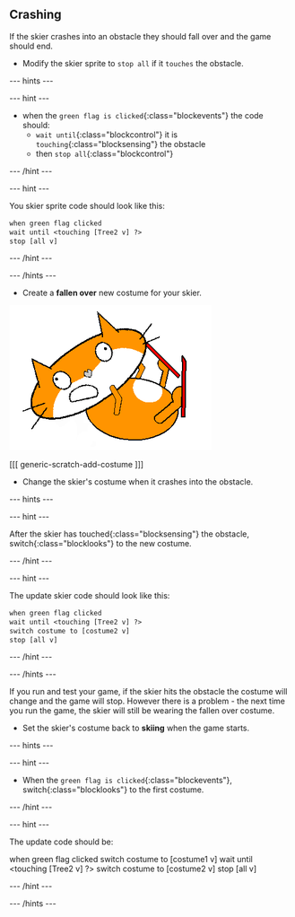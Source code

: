 ## Crashing

If the skier crashes into an obstacle they should fall over and the game should end.

+ Modify the skier sprite to `stop all` if it `touches` the obstacle.

--- hints ---

--- hint ---

+ when the `green flag is clicked`{:class="blockevents"} the code should: 
  + `wait until`{:class="blockcontrol"} it is `touching`{:class="blocksensing"} the obstacle 
  + then `stop all`{:class="blockcontrol"}

--- /hint ---

--- hint ---

You skier sprite code should look like this:

```blocks
when green flag clicked
wait until <touching [Tree2 v] ?>
stop [all v]
```

--- /hint ---

--- /hints ---

+ Create a **fallen over** new costume for your skier.

![skier sprite fallen costume](images/skier_sprite_fallen.png)

[[[ generic-scratch-add-costume ]]]

+ Change the skier's costume when it crashes into the obstacle.

--- hints ---

--- hint ---

After the skier has touched{:class="blocksensing"} the obstacle, switch{:class="blocklooks"} to the new costume.

--- /hint ---

--- hint ---

The update skier code should look like this:

```blocks
when green flag clicked
wait until <touching [Tree2 v] ?>
switch costume to [costume2 v]
stop [all v]
```

--- /hint ---

--- /hints ---

If you run and test your game, if the skier hits the obstacle the costume will change and the game will stop. However there is a problem - the next time you run the game, the skier will still be wearing the fallen over costume.

+ Set the skier's costume back to **skiing** when the game starts.

--- hints ---

--- hint ---

+ When the `green flag is clicked`{:class="blockevents"}, switch{:class="blocklooks"} to the first costume.

--- /hint ---

--- hint ---

The update code should be:

when green flag clicked
switch costume to [costume1 v]
wait until <touching [Tree2 v] ?>
switch costume to [costume2 v]
stop [all v]

--- /hint ---

--- /hints ---

